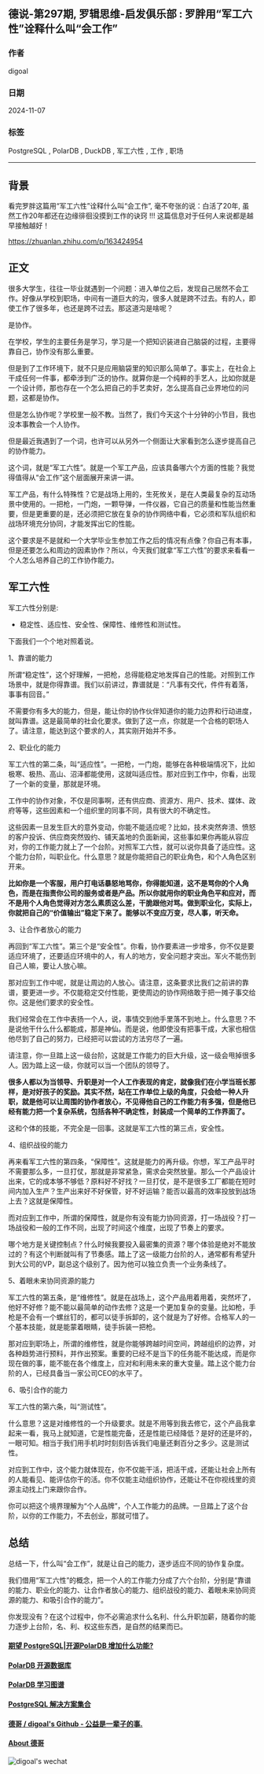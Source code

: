 ## 德说-第297期, 罗辑思维-启发俱乐部 : 罗胖用“军工六性”诠释什么叫“会工作”     
                                                                  
### 作者                                                       
digoal                                                         
                                                                         
### 日期                                                                       
2024-11-07                                     
                                
### 标签                                                     
PostgreSQL , PolarDB , DuckDB , 军工六性 , 工作 , 职场     
                                                                                             
----                                                                      
                                                                                    
## 背景     
看完罗胖这篇用“军工六性”诠释什么叫“会工作”, 毫不夸张的说：白活了20年, 虽然工作20年都还在边缘徘徊没摸到工作的诀窍 !!! 这篇信息对于任何人来说都是越早接触越好！   
  
https://zhuanlan.zhihu.com/p/163424954  
  
## 正文  
很多大学生，往往一毕业就遇到一个问题：进入单位之后，发现自己居然不会工作。好像从学校到职场，中间有一道巨大的沟，很多人就是跨不过去。有的人，即使工作了很多年，也还是跨不过去。那这道沟是啥呢？  
  
是协作。  
  
在学校，学生的主要任务是学习，学习是一个把知识装进自己脑袋的过程，主要得靠自己，协作没有那么重要。  
  
但是到了工作环境下，就不只是应用脑袋里的知识那么简单了。事实上，在社会上干成任何一件事，都牵涉到广泛的协作。就算你是一个纯粹的手艺人，比如你就是一个设计师，那也存在一个怎么把自己的手艺卖好，怎么提高自己业界地位的问题，这都是协作。  
  
但是怎么协作呢？学校里一般不教。当然了，我们今天这个十分钟的小节目，我也没本事教会一个人协作。  
  
但是最近我遇到了一个词，也许可以从另外一个侧面让大家看到怎么逐步提高自己的协作能力。  
  
这个词，就是“军工六性”。就是一个军工产品，应该具备哪六个方面的性能？我觉得值得从“会工作”这个层面展开来讲一讲。  
  
军工产品，有什么特殊性？它是战场上用的，生死攸关，是在人类最复杂的互动场景中使用的。一把枪，一门炮，一颗导弹，一件仪器，它自己的质量和性能当然重要，但是更重要的是，还必须把它放在复杂的协作网络中看，它必须和军队组织和战场环境充分协同，才能发挥出它的性能。  
  
这个要求是不是就和一个大学毕业生参加工作之后的情况有点像？你自己有本事，但是还要怎么和周边的因素协作？所以，今天我们就拿“军工六性”的要求来看看一个人怎么培养自己的工作协作能力。  
  
## 军工六性  
  
军工六性分别是:     
- 稳定性、适应性、安全性、保障性、维修性和测试性。  
  
下面我们一个个地对照着说。  
  
1、靠谱的能力  
  
所谓“稳定性”，这个好理解，一把枪，总得能稳定地发挥自己的性能。对照到工作场景中，就是你得靠谱。我们以前讲过，靠谱就是：“凡事有交代，件件有着落，事事有回音。”  
  
不需要你有多大的能力，但是，能让你的协作伙伴知道你的能力边界和行动进度，就叫靠谱。这是最简单的社会化要求。做到了这一点，你就是一个合格的职场人了。请注意，能达到这个要求的人，其实刚开始并不多。  
  
2、职业化的能力  
  
军工六性的第二条，叫“适应性”。一把枪，一门炮，能够在各种极端情况下，比如极寒、极热、高山、沼泽都能使用，这就叫适应性。那对应到工作中，你看，出现了一个新的变量，那就是环境。  
  
工作中的协作对象，不仅是同事啊，还有供应商、资源方、用户、技术、媒体、政府等等，这些因素和一个组织里的同事不同，具有很大的不确定性。  
  
这些因素一旦发生巨大的意外变动，你能不能适应呢？比如，技术突然奔溃、愤怒的客户投诉、供应商突然毁约、铺天盖地的负面新闻，这些事如果你再能从容应对，你的工作能力就上了一个台阶。对照军工六性，就可以说你具备了适应性。这个能力台阶，叫职业化。什么意思？就是你能把自己的职业角色，和个人角色区别开来。  
  
<b>比如你是一个客服，用户打电话暴怒地骂你，你得能知道，这不是骂你的个人角色，而是在指责你公司的服务或者是产品。所以你就用你的职业角色平和应对，而不是用个人角色觉得对方怎么素质这么差，干脆跟他对骂。做到职业化，实际上，你就把自己的“价值输出”稳定下来了。能够以不变应万变，尽人事，听天命。</b>    
  
3、让合作者放心的能力  
  
再回到“军工六性”。第三个是“安全性”。你看，协作要素进一步增多，你不仅是要适应环境了，还要适应环境中的人，有人的地方，安全问题才突出。军火不能伤到自己人嘛，要让人放心嘛。  
  
那对应到工作中呢，就是让周边的人放心。请注意，这条要求比我们之前讲的靠谱，要更进一步。不仅能稳定交付性能，更使周边的协作网络敢于把一摊子事交给你。这是他们要求的安全性。  
  
我们经常会在工作中表扬一个人，说，事情交到他手里落不到地上。什么意思？不是说他干什么什么都能成，那是神仙。而是说，他即使没有把事干成，大家也相信他尽到了自己的努力，已经把可以尝试的方法穷尽了一遍。  
  
请注意，你一旦踏上这一级台阶，这就是工作能力的巨大升级，这一级会甩掉很多人。因为踏上这一级，你就可以当一个团队的领导了。  
  
<b>很多人都以为当领导、升职是对一个人工作表现的肯定，就像我们在小学当班长那样，是对好孩子的奖励。其实不然，站在工作单位上级的角度，只会给一种人升职，就是他可以让周围的协作者放心，不见得他自己的工作能力有多强，但是他已经有能力把一个复杂系统，包括各种不确定性，封装成一个简单的工作界面了。</b>  
  
这和个体的技能，不完全是一回事。这就是军工六性的第三点，安全性。  
  
4、组织战役的能力  
  
再来看军工六性的第四条，“保障性”。这就是能力的再升级。你想，军工产品平时不需要那么多，一旦打仗，那就是非常紧急，需求会突然放量。那么一个产品设计出来，它的成本够不够低？原料好不好找？一旦打仗，是不是很多工厂都能在短时间内加入生产？生产出来好不好保管，好不好运输？能否以最高的效率投放到战场上去？这就是保障性。  
  
而对应到工作中，所谓的保障性，就是你有没有能力协同资源，打一场战役？打一场战役和一般的工作不同，出现了时间这个维度，出现了节奏上的要求。  
  
哪个地方是关键控制点？什么时候我要投入最密集的资源？哪个体验是绝对不能放过的？有这个判断就叫有了节奏感。踏上了这一级能力台阶的人，通常都有希望升到大公司的VP，副总这个级别了。因为他可以独立负责一个业务条线了。  
  
5、着眼未来协同资源的能力    
  
军工六性的第五条，是“维修性”。就是在战场上，这个产品用着用着，突然坏了，他好不好修？能不能以最简单的动作去修？这是一个更加复杂的变量。比如枪，手枪是不会有一个螺丝钉的，都可以徒手拆卸的，这个就是为了好修。合格军人的一个基本技能，就是能蒙着眼睛，徒手拆装一把枪。  
  
那对应到职场上，所谓的维修性，就是你能够跨越时间空间，跨越组织的边界，对各种趋势进行预料，并作出预案。重要的已经不是当下的任务能不能达成，而是你现在做的事，能不能在各个维度上，应对和利用未来的重大变量。踏上这个能力台阶的人，已经具备当一家公司CEO的水平了。  
  
6、吸引合作的能力  
  
军工六性的第六条，叫“测试性”。  
  
什么意思？这是对维修性的一个升级要求。就是不用等到我去修它，这个产品我拿起来一看，我马上就知道，它是性能完备，还是性能已经降低？是好的还是坏的，一眼可知。相当于我们用手机时时刻刻告诉我们电量还剩百分之多少。这是测试性。  
  
对应到工作中，这个能力就体现在，你不仅能干活，把活干成，还能让社会上所有的人能看见、能评估你干的活。你不仅能主动组织协作，还能让不在你视线里的资源主动找上门来跟你合作。  
  
你可以把这个境界理解为“个人品牌”，个人工作能力的品牌。一旦踏上了这个台阶，以你的工作能力，不去创业，那就可惜了。  
  
## 总结  
总结一下，什么叫“会工作”，就是让自己的能力，逐步适应不同的协作复杂度。  
  
我们借用“军工六性”的概念，把一个人的工作能力分成了六个台阶，分别是“靠谱的能力、职业化的能力、让合作者放心的能力、组织战役的能力、着眼未来协同资源的能力、和吸引合作的能力”。  
  
你发现没有？在这个过程中，你不必需追求什么名利、什么升职加薪，随着你的能力逐步上台阶，名、利、权这些东西，是自然的结果而已。  
  
  
#### [期望 PostgreSQL|开源PolarDB 增加什么功能?](https://github.com/digoal/blog/issues/76 "269ac3d1c492e938c0191101c7238216")
  
  
#### [PolarDB 开源数据库](https://openpolardb.com/home "57258f76c37864c6e6d23383d05714ea")
  
  
#### [PolarDB 学习图谱](https://www.aliyun.com/database/openpolardb/activity "8642f60e04ed0c814bf9cb9677976bd4")
  
  
#### [PostgreSQL 解决方案集合](../201706/20170601_02.md "40cff096e9ed7122c512b35d8561d9c8")
  
  
#### [德哥 / digoal's Github - 公益是一辈子的事.](https://github.com/digoal/blog/blob/master/README.md "22709685feb7cab07d30f30387f0a9ae")
  
  
#### [About 德哥](https://github.com/digoal/blog/blob/master/me/readme.md "a37735981e7704886ffd590565582dd0")
  
  
![digoal's wechat](../pic/digoal_weixin.jpg "f7ad92eeba24523fd47a6e1a0e691b59")
  
